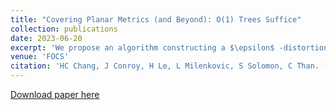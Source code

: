 ```yaml
---
title: "Covering Planar Metrics (and Beyond): O(1) Trees Suffice"
collection: publications
date: 2023-06-20
excerpt: 'We propose an algorithm constructing a $\epsilon$ -distortion tree cover for planar metrics of size $O_\epsilon(1)$. We also improve the embedding algorithm for planar graph into a bounded treedwidth graph with additive distortion'
venue: 'FOCS'
citation: 'HC Chang, J Conroy, H Le, L Milenkovic, S Solomon, C Than. (2023). &quot;Covering Planar Metrics (and Beyond): O(1) Trees Suffice .&quot; <i>The 64th IEEE Symposium on Foundations of Computer Science (FOCS) 2023</i>.'
---
```


[Download paper here](https://arxiv.org/pdf/2306.06215.pdf)
